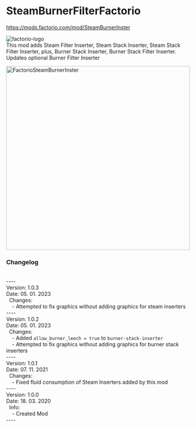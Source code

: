 # SteamBurnerFilterFactorio

https://mods.factorio.com/mod/SteamBurnerInster

![factorio-logo](https://user-images.githubusercontent.com/13615401/211063216-cdaf19d0-bce2-49d9-aff4-8224f7e2de2d.png) <br/>
This mod adds Steam Filter Inserter, Steam Stack Inserter, Steam Stack Filter Inserter, plus, Burner Stack Inserter, Burner Stack Filter Inserter. Updates optional Burner Filter Inserter

<img width="496" alt="FactorioSteamBurnerInster" src="https://user-images.githubusercontent.com/13615401/211063228-35798809-15e6-4a79-b82c-8580d2a14160.png">

<h3>Changelog</h3><br/>
----<br/>
Version: 1.0.3<br/>
Date: 05. 01. 2023<br/>
&nbsp;&nbsp;Changes:<br/>
&nbsp;&nbsp;&nbsp;&nbsp;- Attempted to fix graphics without adding graphics for steam inserters<br/>
----<br/>
Version: 1.0.2<br/>
Date: 05. 01. 2023<br/>
&nbsp;&nbsp;Changes:<br/>
&nbsp;&nbsp;&nbsp;&nbsp;- Added <code>allow_burner_leech = true</code> to <code>burner-stack-inserter</code><br/>
&nbsp;&nbsp;&nbsp;&nbsp;- Attempted to fix graphics without adding graphics for burner stack inserters<br/>
----<br/>
Version: 1.0.1<br/>
Date: 07. 11. 2021<br/>
&nbsp;&nbsp;Changes:<br/>
&nbsp;&nbsp;&nbsp;&nbsp;- Fixed fluid consumption of Steam Inserters added by this mod<br/>
----<br/>
Version: 1.0.0<br/>
Date: 18. 03. 2020<br/>
&nbsp;&nbsp;Info:<br/>
&nbsp;&nbsp;&nbsp;&nbsp;- Created Mod<br/>
----<br/>
